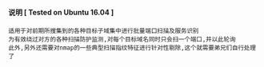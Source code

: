 #### 说明 [ Tested on Ubuntu 16.04 ]
```
适用于对前期所搜集到的各种目标子域集中进行批量端口扫描及服务识别
为有效绕过对方的各种扫描防护监测,对每个目标域名同时只会扫一个端口,并以此轮询
此外,另外还需要对nmap的一些典型扫描指纹特征进行针对性剔除,这个就需要弟兄们自行处理了
```

